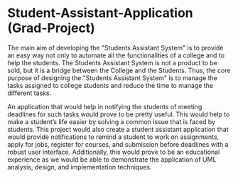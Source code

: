 # Student-Assistant-Application (Grad-Project)

The main aim of developing the "Students Assistant System" is to provide an easy way not only to automate all the functionalities of a college and to help the students. The Students Assistant System is not a product to be sold, but it is a bridge between the College and the Students. Thus, the core purpose of designing the "Students Assistant System" is to manage the tasks assigned to college students and reduce the time to manage the different tasks.

An application that would help in notifying the students of meeting deadlines for such tasks would prove to be pretty useful. This would help to make a student’s life easier by solving a common issue that is faced by students. This project would also create a student assistant application that would provide notifications to remind a student to work on assignments, apply for jobs, register for courses, and submission before deadlines with a robust user interface. Additionally, this would prove to be an educational experience as we would be able to demonstrate the application of UML analysis, design, and implementation techniques.
